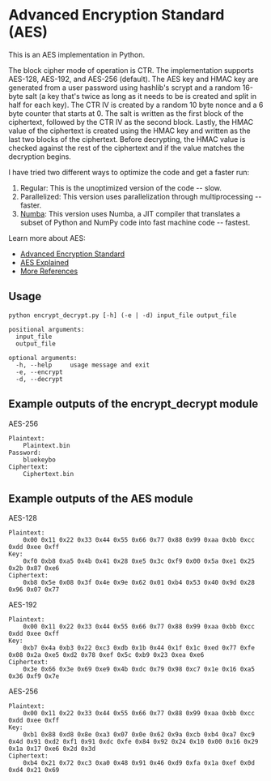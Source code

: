 # Advanced Encryption Standard (AES)
This is an AES implementation in Python. 

The block cipher mode of operation is CTR. The implementation supports AES-128, AES-192, and AES-256 (default). The AES key and HMAC key are generated from a user password using hashlib's scrypt and a random 16-byte salt (a key that's twice as long as it needs to be is created and split in half for each key). The CTR IV is created by a random 10 byte nonce and a 6 byte counter that starts at 0. The salt is written as the first block of the ciphertext, followed by the CTR IV as the second block. Lastly, the HMAC value of the ciphertext is created using the HMAC key and written as the last two blocks of the ciphertext. Before decrypting, the HMAC value is checked against the rest of the ciphertext and if the value matches the decryption begins.

I have tried two different ways to optimize the code and get a faster run:

1. Regular:
   This is the unoptimized version of the code -- slow.
2. Parallelized:
   This version uses parallelization through multiprocessing -- faster.
3. [Numba](https://numba.pydata.org/):
   This version uses Numba, a JIT compiler that translates a subset of Python and NumPy code into fast machine code -- fastest.

Learn more about AES:
* [Advanced Encryption Standard](https://en.wikipedia.org/wiki/Advanced_Encryption_Standard)
* [AES Explained](https://www.youtube.com/watch?v=O4xNJsjtN6E)
* [More References](References/Links.md)



## Usage

```
python encrypt_decrypt.py [-h] (-e | -d) input_file output_file

positional arguments:
  input_file
  output_file

optional arguments:
  -h, --help     usage message and exit
  -e, --encrypt
  -d, --decrypt
```

## Example outputs of the encrypt_decrypt module
AES-256
```
Plaintext: 
    Plaintext.bin
Password: 
    bluekeybo
Ciphertext: 
    Ciphertext.bin
```

## Example outputs of the AES module
AES-128
```
Plaintext: 
    0x00 0x11 0x22 0x33 0x44 0x55 0x66 0x77 0x88 0x99 0xaa 0xbb 0xcc 0xdd 0xee 0xff
Key: 
    0xf0 0xb8 0xa5 0x4b 0x41 0x28 0xe5 0x3c 0xf9 0x00 0x5a 0xe1 0x25 0x2b 0x87 0xe6
Ciphertext: 
    0xb8 0x5e 0x08 0x3f 0x4e 0x9e 0x62 0x01 0xb4 0x53 0x40 0x9d 0x28 0x96 0x07 0x77
```

AES-192
```
Plaintext: 
    0x00 0x11 0x22 0x33 0x44 0x55 0x66 0x77 0x88 0x99 0xaa 0xbb 0xcc 0xdd 0xee 0xff
Key: 
    0xb7 0x4a 0xb3 0x22 0xc3 0xdb 0x1b 0x44 0x1f 0x1c 0xed 0x77 0xfe 0x08 0x2a 0xe5 0xd2 0x78 0xef 0x5c 0xb9 0x23 0xea 0xe6
Ciphertext: 
    0x3e 0x66 0x3e 0x69 0xe9 0x4b 0xdc 0x79 0x98 0xc7 0x1e 0x16 0xa5 0x36 0xf9 0x7e
```

AES-256
```
Plaintext: 
    0x00 0x11 0x22 0x33 0x44 0x55 0x66 0x77 0x88 0x99 0xaa 0xbb 0xcc 0xdd 0xee 0xff
Key: 
    0xb1 0x88 0xd8 0x8e 0xa3 0x07 0x0e 0x62 0x9a 0xcb 0xb4 0xa7 0xc9 0x4d 0x91 0xd2 0xf1 0x91 0xdc 0xfe 0x84 0x92 0x24 0x10 0x00 0x16 0x29 0x1a 0x17 0xe6 0x2d 0x3d
Ciphertext: 
    0xb4 0x21 0x72 0xc3 0xa0 0x48 0x91 0x46 0xd9 0xfa 0x1a 0xef 0x0d 0xd4 0x21 0x69
```
